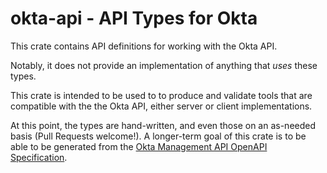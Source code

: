 # okta-api - API Types for Okta

This crate contains API definitions for working with the Okta API.

Notably, it does not provide an implementation of anything that *uses* these types.

This crate is intended to be used to to produce and validate tools that are compatible with the the Okta API, either server or client implementations.

At this point, the types are hand-written, and even those on an as-needed basis (Pull Requests welcome!). A longer-term goal of this crate is to be able to be generated from the [Okta Management API OpenAPI Specification](https://github.com/okta/okta-management-openapi-spec).
